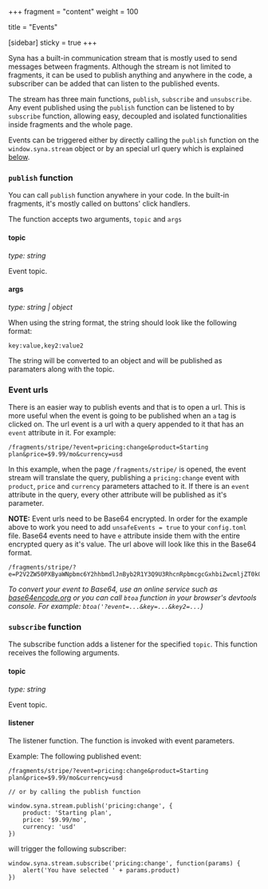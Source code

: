 +++
fragment = "content"
weight = 100

title = "Events"

[sidebar]
  sticky = true
+++

Syna has a built-in communication stream that is mostly used to send messages between fragments. Although the stream is not limited to fragments, it can be used to publish anything and anywhere in the code, a subscriber can be added that can listen to the published events.

The stream has three main functions, `publish`, `subscribe` and `unsubscribe`. Any event published using the `publish` function can be listened to by `subscribe` function, allowing easy, decoupled and isolated functionalities inside fragments and the whole page.

Events can be triggered either by directly calling the `publish` function on the `window.syna.stream` object or by an special url query which is explained [below](#event-urls).

### `publish` function

You can call `publish` function anywhere in your code. In the built-in fragments, it's mostly called on buttons' click handlers.

The function accepts two arguments, `topic` and `args`

#### topic
*type: string*  

Event topic.

#### args
*type: string | object*

When using the string format, the string should look like the following format:

```
key:value,key2:value2
```

The string will be converted to an object and will be published as paramaters along with the topic.

### Event urls

There is an easier way to publish events and that is to open a url. This is more useful when the event is going to be published when an `a` tag is clicked on. The url event is a url with a query appended to it that has an `event` attribute in it. For example:

```
/fragments/stripe/?event=pricing:change&product=Starting plan&price=$9.99/mo&currency=usd
```

In this example, when the page `/fragments/stripe/` is opened, the event stream will translate the query, publishing a `pricing:change` event with `product`, `price` and `currency` parameters attached to it. If there is an `event` attribute in the query, every other attribute will be published as it's parameter.

**NOTE:** Event urls need to be Base64 encrypted. In order for the example above to work you need to add `unsafeEvents = true` to your `config.toml` file. Base64 events need to have `e` attribute inside them with the entire encrypted query as it's value. The url above will look like this in the Base64 format.

```
/fragments/stripe/?e=P2V2ZW50PXByaWNpbmc6Y2hhbmdlJnByb2R1Y3Q9U3RhcnRpbmcgcGxhbiZwcmljZT0kOS45OS9tbyZjdXJyZW5jeT11c2Q=
```

*To convert your event to Base64, use an online service such as [base64encode.org](base64encode.org) or you can call `btoa` function in your browser's devtools console. For example: `btoa('?event=...&key=...&key2=...`)*

### `subscribe` function

The subscribe function adds a listener for the specified `topic`. This function receives the following arguments.

#### topic
*type: string*

Event topic.

#### listener

The listener function. The function is invoked with event parameters.

Example: The following published event:

```
/fragments/stripe/?event=pricing:change&product=Starting plan&price=$9.99/mo&currency=usd

// or by calling the publish function

window.syna.stream.publish('pricing:change', {
    product: 'Starting plan',
    price: '$9.99/mo',
    currency: 'usd'
})
```

will trigger the following subscriber:

```
window.syna.stream.subscribe('pricing:change', function(params) {
    alert('You have selected ' + params.product)
})
```

